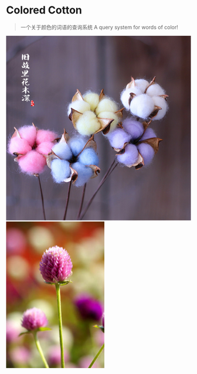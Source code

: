 # Colored Cotton

>一个关于颜色的词语的查询系统   A query system for words of color!

![彩棉](b.jpg)
![千日红](../a.jpg)
